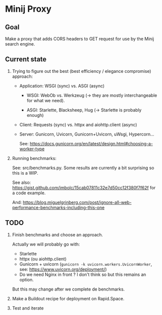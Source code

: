 Minij Proxy 
===========

Goal
----

Make a proxy that adds CORS headers to GET request for use by the Minij
search engine.

Current state
-------------

1) Trying to figure out the best (best efficiency / elegance compromise) approach:

    - Application: WSGI (sync) vs. ASGI (async)
    
       - WSGI: WebOb vs. Werkzeug (-> they are mostly interchangeable for what we need).
    
       - ASGI: Starlette, Blacksheep, Hug (-> Starlette is probably enough)
    
    - Client: Requests (sync) vs. httpx and aiohttp.client (async)
      
    - Server: Gunicorn, Uvicorn, Gunicorn+Uvicorn, uWsgi, Hypercorn...

        See: https://docs.gunicorn.org/en/latest/design.html#choosing-a-worker-type

2) Running benchmarks:

    See: src/benchmarks.py. Some results are currently a bit surprising so this is a WIP.
    
    See also: https://gist.github.com/imbolc/15cab07811c32e7d50cc12f380f7f62f for a code example.

    And: https://blog.miguelgrinberg.com/post/ignore-all-web-performance-benchmarks-including-this-one

TODO
----

1) Finish benchmarks and choose an approach.

    Actually we will probably go with:

    - Starlette
    - httpx (ou aiohttp.client)
    - Gunicorn + uvicorn (`gunicorn -k uvicorn.workers.UvicornWorker`, see: <https://www.uvicorn.org/deployment/>)
    - Do we need Nginx in front ? I don't think so but this remains an option.

    But this may change after we complete de benchmarks.

2) Make a Buildout recipe for deployment on Rapid.Space.

3) Test and iterate

